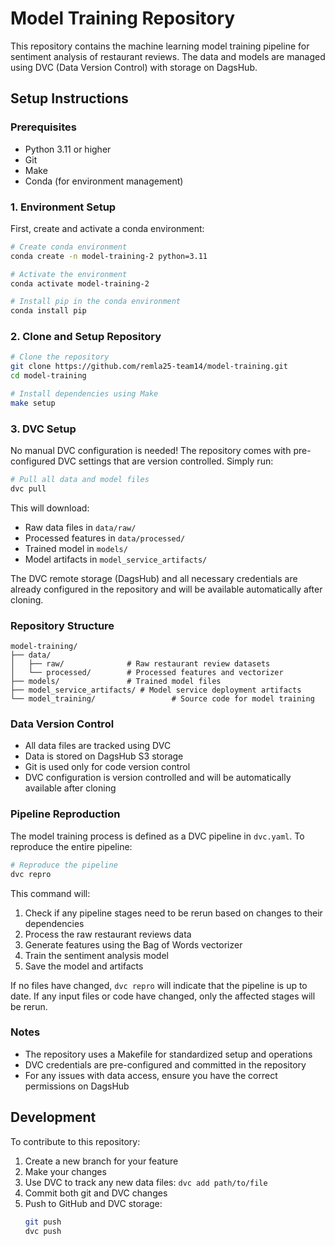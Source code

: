 # Model Training Repository

This repository contains the machine learning model training pipeline for sentiment analysis of restaurant reviews. The data and models are managed using DVC (Data Version Control) with storage on DagsHub.

## Setup Instructions

### Prerequisites
- Python 3.11 or higher
- Git
- Make
- Conda (for environment management)

### 1. Environment Setup
First, create and activate a conda environment:

```bash
# Create conda environment
conda create -n model-training-2 python=3.11

# Activate the environment
conda activate model-training-2

# Install pip in the conda environment
conda install pip
```

### 2. Clone and Setup Repository
```bash
# Clone the repository
git clone https://github.com/remla25-team14/model-training.git
cd model-training

# Install dependencies using Make
make setup
```

### 3. DVC Setup
No manual DVC configuration is needed! The repository comes with pre-configured DVC settings that are version controlled. Simply run:

```bash
# Pull all data and model files
dvc pull
```

This will download:
- Raw data files in `data/raw/`
- Processed features in `data/processed/`
- Trained model in `models/`
- Model artifacts in `model_service_artifacts/`

The DVC remote storage (DagsHub) and all necessary credentials are already configured in the repository and will be available automatically after cloning.

### Repository Structure
```
model-training/
├── data/
│   ├── raw/              # Raw restaurant review datasets
│   └── processed/        # Processed features and vectorizer
├── models/               # Trained model files
├── model_service_artifacts/ # Model service deployment artifacts
└── model_training/                 # Source code for model training
```

### Data Version Control
- All data files are tracked using DVC
- Data is stored on DagsHub S3 storage
- Git is used only for code version control
- DVC configuration is version controlled and will be automatically available after cloning

### Pipeline Reproduction
The model training process is defined as a DVC pipeline in `dvc.yaml`. To reproduce the entire pipeline:

```bash
# Reproduce the pipeline
dvc repro
```

This command will:
1. Check if any pipeline stages need to be rerun based on changes to their dependencies
2. Process the raw restaurant reviews data
3. Generate features using the Bag of Words vectorizer
4. Train the sentiment analysis model
5. Save the model and artifacts

If no files have changed, `dvc repro` will indicate that the pipeline is up to date. If any input files or code have changed, only the affected stages will be rerun.

### Notes
- The repository uses a Makefile for standardized setup and operations
- DVC credentials are pre-configured and committed in the repository
- For any issues with data access, ensure you have the correct permissions on DagsHub

## Development

To contribute to this repository:
1. Create a new branch for your feature
2. Make your changes
3. Use DVC to track any new data files: `dvc add path/to/file`
4. Commit both git and DVC changes
5. Push to GitHub and DVC storage:
   ```bash
   git push
   dvc push
   ```
